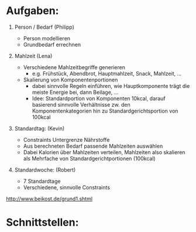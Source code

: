 Aufgaben:
=========
1. Person / Bedarf (Philipp)
    * Person modellieren
    * Grundbedarf errechnen

2. Mahlzeit (Lena)
    * Verschiedene Mahlzeitbegriffe generieren
        * e.g. Frühstück, Abendbrot, Hauptmahlzeit, Snack, Mahlzeit, ...
    * Skalierung von Komponentenportionen
        * dabei sinnvolle Regeln einführen, wie Hauptkomponente trägt die meiste Energie bei, dann Beilage, ...
        * Idee: Standardportion von Komponenten 10kcal, darauf basierend sinnvolle Verhältnisse zw. den Komponentenkategorien hin zu Standardgerichtsportion von 100kcal

3. Standardtag: (Kevin)
    * Constraints Untergrenze Nährstoffe
    * Aus berechneten Bedarf passende Mahlzeiten auswählen
    * Dabei Kalorien über Mahlzeiten verteilen, Mahlzeiten also skalieren als Mehrfache von Standardgerichtportionen (100kcal)

4. Standardwoche: (Robert)
    * 7 Standardtage
    * Verschiedene, sinnvolle Constraints

http://www.beikost.de/grund1.shtml

Schnittstellen:
==============



